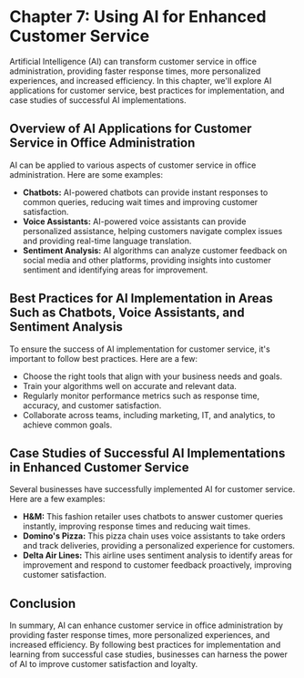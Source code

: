 Chapter 7: Using AI for Enhanced Customer Service
=================================================

Artificial Intelligence (AI) can transform customer service in office administration, providing faster response times, more personalized experiences, and increased efficiency. In this chapter, we'll explore AI applications for customer service, best practices for implementation, and case studies of successful AI implementations.

Overview of AI Applications for Customer Service in Office Administration
-------------------------------------------------------------------------

AI can be applied to various aspects of customer service in office administration. Here are some examples:

* **Chatbots:** AI-powered chatbots can provide instant responses to common queries, reducing wait times and improving customer satisfaction.
* **Voice Assistants:** AI-powered voice assistants can provide personalized assistance, helping customers navigate complex issues and providing real-time language translation.
* **Sentiment Analysis:** AI algorithms can analyze customer feedback on social media and other platforms, providing insights into customer sentiment and identifying areas for improvement.

Best Practices for AI Implementation in Areas Such as Chatbots, Voice Assistants, and Sentiment Analysis
--------------------------------------------------------------------------------------------------------

To ensure the success of AI implementation for customer service, it's important to follow best practices. Here are a few:

* Choose the right tools that align with your business needs and goals.
* Train your algorithms well on accurate and relevant data.
* Regularly monitor performance metrics such as response time, accuracy, and customer satisfaction.
* Collaborate across teams, including marketing, IT, and analytics, to achieve common goals.

Case Studies of Successful AI Implementations in Enhanced Customer Service
--------------------------------------------------------------------------

Several businesses have successfully implemented AI for customer service. Here are a few examples:

* **H\&M:** This fashion retailer uses chatbots to answer customer queries instantly, improving response times and reducing wait times.
* **Domino's Pizza:** This pizza chain uses voice assistants to take orders and track deliveries, providing a personalized experience for customers.
* **Delta Air Lines:** This airline uses sentiment analysis to identify areas for improvement and respond to customer feedback proactively, improving customer satisfaction.

Conclusion
----------

In summary, AI can enhance customer service in office administration by providing faster response times, more personalized experiences, and increased efficiency. By following best practices for implementation and learning from successful case studies, businesses can harness the power of AI to improve customer satisfaction and loyalty.

